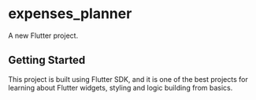 # expenses_planner

A new Flutter project.

## Getting Started

This project is built using Flutter SDK, and it is one of the best projects for learning about Flutter widgets, styling and logic building from basics.

